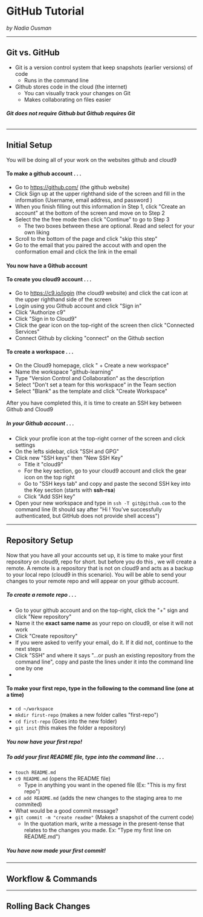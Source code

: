 # GitHub Tutorial

_by Nadia Ousman_

---
## Git vs. GitHub
* Git is a version control system that keep snapshots (earlier versions) of code 
  * Runs in the command line
* Github stores code in the cloud (the internet) 
  * You can visually track your changes on Git
  * Makes collaborating on files easier

###### **_Git does not require Github but Github requires Git_**

---
## Initial Setup
You will be doing all of your work on the websites github and cloud9
#### To make a github account . . .
* Go to https://github.com/ (the github website)
* Click Sign up at the upper righthand side of the screen and fill in the information (Username, email address, and password )
* When you finish filling out this information in Step 1, click "Create an account" at the bottom of the screen and move on to Step 2
* Select the the free mode then click "Continue" to go to Step 3
  * The two boxes between these are optional. Read and select for your own liking
* Scroll to the bottom of the page and click "skip this step" 
 * Go to the email that you paired the accout with and open the conformation email and click the link in the email
 
#### **You now have a Github account**


#### To create you cloud9 account . . .  
* Go to https://c9.io/login (the cloud9 website) and click the cat icon at the upper righthand side of the screen
* Login using you Github account and click "Sign in"
* Click "Authorize c9"
* Click "Sign in to Cloud9"
* Click the gear icon on the top-right of the screen then click "Connected Services"
* Connect Github by clicking "connect" on the Github section

#### To create a workspace . . .
* On the Cloud9 homepage, click " + Create a new workspace"
* Name the workspace "github-learning"
* Type "Version Control and Collaboration" as the description
* Select "Don't set a team for this workspace" in the Team section
* Select "Blank" as the template and click "Create Workspace"

After you have completed this, it is time to create an SSH key between Github and Cloud9

##### In your Github account . . .
* Click your profile icon at the top-right corner of the screen and click settings
* On the lefts sidebar, click "SSH and GPG"
* Click new "SSH keys" then "New SSH Key"
  * Title it "cloud9"
  * For the key section, go to your cloud9 account and click the gear icon on the top right
  * Go to "SSH keys tab" and copy and paste the second SSH key into the Key section (starts with **ssh-rsa**)
  * Click "Add SSH key"
* Open your new workspace and type in `ssh -T git@github.com` to the command line (It should say after "Hi <your username>! You've successfully authenticated, but GitHub does not provide shell access")

---
## Repository Setup
Now that you have all your accounts set up, it is time to make your first repository on cloud9, repo for short. but before you do this , we will create a remote. A remote is a repository that is not on cloud9 and acts as a backup to your local repo (cloud9 in this scenario). You will be able to send your changes to your remote repo and will appear on your github account.
##### To create a remote repo . . .
* Go to your github account and on the top-right, click the "+" sign and click "New repository"
* Name it the **exact same name** as your repo on cloud9, or else it will not work
* Click "Create repository"
* If you were asked to verify your email, do it. If it did not, continue to the next steps
* Click "SSH" and where it says "…or push an existing repository from the command line", copy and paste the lines under it into the command line one by one
* 
#### To make your first repo, type in the following to the command line (one at a time)
* `cd ~/workspace`
* `mkdir first-repo` (makes a new folder calles "first-repo")
* `cd first-repo` (Goes into the new folder)
* `git init` (this makes the folder a repository)
##### You now have your first repo!
##### To add your first README file, type into the command line . . .
* `touch README.md`
* `c9 README.md` (opens the README file)
  * Type in anything you want in the opened file (Ex: "This is my first repo")
* `cd add README.md` (adds the new changes to the staging area to me commited)
* What would be a good commit message?
* `git commit -m "create readme"` (Makes a snapshot of the current code)
  * In the quotation mark, write a message in the present-tense that relates to the changes you made. Ex: "Type my first line on README.md")
##### You have now made your first commit! 



---
## Workflow & Commands



---
## Rolling Back Changes







